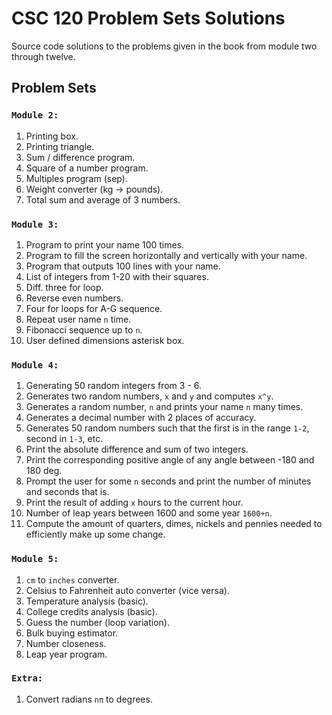 # CSC 120 Problem Sets Solutions

Source code solutions to the problems given in the book from module two through twelve.

## Problem Sets

### `Module 2:`

1. Printing box.
2. Printing triangle.
3. Sum / difference program.
4. Square of a number program.
5. Multiples program (sep).
6. Weight converter (kg -> pounds).
7. Total sum and average of 3 numbers.

### `Module 3:`

1. Program to print your name 100 times.
2. Program to fill the screen horizontally and vertically with your name.
3. Program that outputs 100 lines with your name.
4. List of integers from 1-20 with their squares.
5. Diff. three for loop.
6. Reverse even numbers.
7. Four for loops for A-G sequence.
8. Repeat user name `n` time.
9. Fibonacci sequence up to `n`.
10. User defined dimensions asterisk box.

### `Module 4:`

1. Generating 50 random integers from 3 - 6.
2. Generates two random numbers, `x` and `y` and computes `x^y`.
3. Generates a random number, `n` and prints your name `n` many times.
4. Generates a decimal number with 2 places of accuracy.
5. Generates 50 random numbers such that the first is in the range `1-2`, second in `1-3`, etc.
6. Print the absolute difference and sum of two integers.
7. Print the corresponding positive angle of any angle between -180 and 180 deg.
8. Prompt the user for some `n` seconds and print the number of minutes and seconds that is.
9. Print the result of adding `x` hours to the current hour.
10. Number of leap years between 1600 and some year `1600+n`.
11. Compute the amount of quarters, dimes, nickels and pennies needed to efficiently make up some change.

### `Module 5:`

1. `cm` to `inches` converter.
2. Celsius to Fahrenheit auto converter (vice versa).
3. Temperature analysis (basic).
4. College credits analysis (basic).
5. Guess the number (loop variation).
6. Bulk buying estimator.
7. Number closeness.
8. Leap year program.

### `Extra:`

1. Convert radians `nπ` to degrees.
